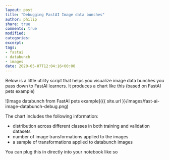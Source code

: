 ```yaml
---
layout: post
title: "Debugging FastAI Image data bunches"
author: philip
share: true
comments: true
modified:
categories: 
excerpt:
tags:
- fastai
- databunch
- images
date: 2020-05-07T12:04:16+00:00
---
```


Below is a little utility script that helps you visualize image data bunches you pass down to FastAI learners. It produces a chart like this (based on FastAI pets example) 

![Image databunch from FastAI pets example]({{ site.url }}/images/fast-ai-image-databunch-debug.png)

The chart includes the following information:

- distribution across different classes in both training and validation datasets
- number of image transformations applied to the images
- a sample of transformations applied to databunch images 

You can plug this in directly into your notebook like so

<script src="https://gist.github.com/callmephilip/df9f09c98e12a4f09fea43eabfd18717.js"></script>
